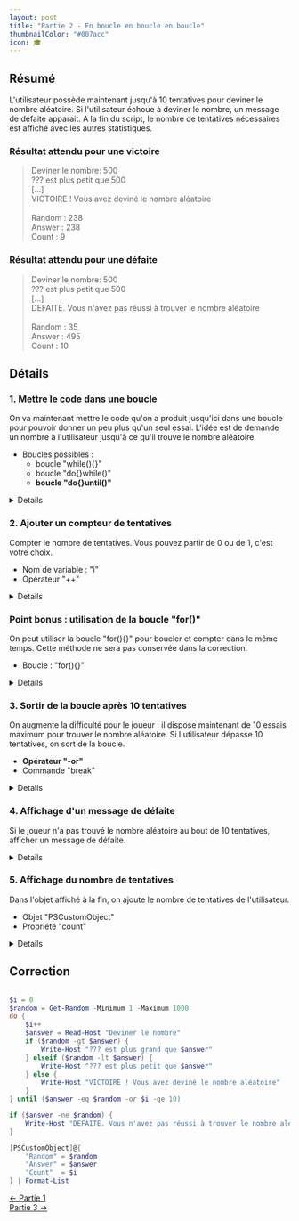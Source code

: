 ```yaml
---
layout: post
title: "Partie 2 - En boucle en boucle en boucle"
thumbnailColor: "#007acc"
icon: 🎓
---
```


## Résumé

L'utilisateur possède maintenant jusqu'à 10 tentatives pour deviner le nombre aléatoire. Si l'utilisateur échoue à deviner le nombre, un message de défaite apparait. A la fin du script, le nombre de tentatives nécessaires est affiché avec les autres statistiques.

### Résultat attendu pour une victoire

<blockquote>
  <p>
    Deviner le nombre: 500<br>
    ??? est plus petit que 500<br>
    [...]<br>
    VICTOIRE ! Vous avez deviné le nombre aléatoire<br>
    <br>
    Random : 238<br>
    Answer : 238<br>
    Count  : 9
  </p>
</blockquote>

### Résultat attendu pour une défaite

<blockquote>
  <p>
    Deviner le nombre: 500<br>
    ??? est plus petit que 500<br>
    [...]<br>
    DEFAITE. Vous n'avez pas réussi à trouver le nombre aléatoire<br>
    <br>
    Random : 35<br>
    Answer : 495<br>
    Count  : 10
  </p>
</blockquote>

## Détails

### 1. Mettre le code dans une boucle

On va maintenant mettre le code qu'on a produit jusqu'ici dans une boucle pour pouvoir donner un peu plus qu'un seul essai. L'idée est de demande un nombre à l'utilisateur jusqu'à ce qu'il trouve le nombre aléatoire.

- Boucles possibles :
  - boucle "while(){}"
  - boucle "do{}while()"
  - **boucle "do{}until()"**

<details>
  <pre><code>
    while ($answer -ne $random) { <#[...]#> }

    do { <#[...]#> } while ($answer -ne $random)

    do { <#[...]#> } until ($answer -eq $random)
  </code></pre>
</details>

### 2. Ajouter un compteur de tentatives

Compter le nombre de tentatives. Vous pouvez partir de 0 ou de 1, c'est votre choix.

- Nom de variable : "i"
- Opérateur "++"

<details>
  <pre><code>
    $i = 0
    $i++
  </code></pre>
</details>

### Point bonus : utilisation de la boucle "for()"

On peut utiliser la boucle "for(){}" pour boucler et compter dans le même temps. Cette méthode ne sera pas conservée dans la correction.

- Boucle : "for(){}"

<details>
  <pre><code>
    for ($i = 1 ; $i++ ; $answer -ne $random) { <#[...]#> }
  </code></pre>
</details>

### 3. Sortir de la boucle après 10 tentatives

On augmente la difficulté pour le joueur : il dispose maintenant de 10 essais maximum pour trouver le nombre aléatoire. Si l'utilisateur dépasse 10 tentatives, on sort de la boucle.

- **Opérateur "-or"**
- Commande "break"

<details>
  <pre><code>
    do { <#[...]#> } until ($answer -eq $random -or $i -ge 10)
   
    if ($i -ge 10) { break }
  </code></pre>
</details>

### 4. Affichage d'un message de défaite

Si le joueur n'a pas trouvé le nombre aléatoire au bout de 10 tentatives, afficher un message de défaite.

<details>
  <pre><code>
    if ($answer -ne $random) { Write-Host "DEFAITE" }
  </code></pre>
</details>

### 5. Affichage du nombre de tentatives

Dans l'objet affiché à la fin, on ajoute le nombre de tentatives de l'utilisateur. 

- Objet "PSCustomObject"
- Propriété "count"

<details>
  <pre><code>
    [PSCustomObject]@{
        "Random" = $random
        "Answer" = $answer
        "Count"  = $i
    } | Format-List
  </code></pre>
</details>

## Correction

```powershell

$i = 0
$random = Get-Random -Minimum 1 -Maximum 1000
do {
    $i++
    $answer = Read-Host "Deviner le nombre"
    if ($random -gt $answer) { 
        Write-Host "??? est plus grand que $answer"
    } elseif ($random -lt $answer) {
        Write-Host "??? est plus petit que $answer"
    } else {
        Write-Host "VICTOIRE ! Vous avez deviné le nombre aléatoire"
    }
} until ($answer -eq $random -or $i -ge 10)

if ($answer -ne $random) { 
    Write-Host "DEFAITE. Vous n'avez pas réussi à trouver le nombre aléatoire"
}

[PSCustomObject]@{
    "Random" = $random
    "Answer" = $answer
    "Count"  = $i
} | Format-List

```

<div class="buttons">
    <div class="buttonBack">
        <a href="/2022/10/21/cours-pratique-posh-1">← Partie 1</a>
    </div>
    <div class="buttonNext">
        <a href="/2022/10/26/cours-pratique-posh-3">Partie 3 →</a>
    </div>
</div>